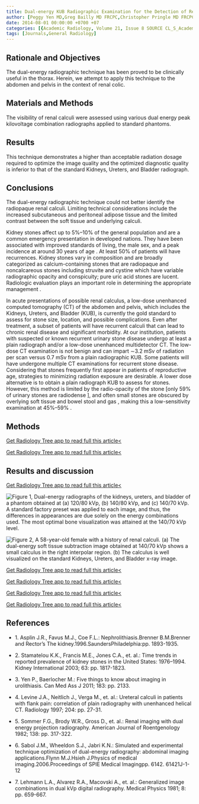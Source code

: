 ```yaml
---
title: Dual-energy KUB Radiographic Examination for the Detection of Renal Calculus
author: [Peggy Yen MD,Greg Bailly MD FRCPC,Christopher Pringle MD FRCPC,David Barnes MD FRCPC]
date: 2014-08-01 00:00:00 +0700 +07
categories: [{Academic Radiology, Volume 21, Issue 8 SOURCE CL_S_AcademicRadiologyVolume21Issue8 1}]
tags: [Journals,General Radiology]
---
```

## Rationale and Objectives

The dual-energy radiographic technique has been proved to be clinically useful in the thorax. Herein, we attempt to apply this technique to the abdomen and pelvis in the context of renal colic.

## Materials and Methods

The visibility of renal calculi were assessed using various dual energy peak kilovoltage combination radiographs applied to standard phantoms.

## Results

This technique demonstrates a higher than acceptable radiation dosage required to optimize the image quality and the optimized diagnostic quality is inferior to that of the standard Kidneys, Ureters, and Bladder radiograph.

## Conclusions

The dual-energy radiographic technique could not better identify the radiopaque renal calculi. Limiting technical considerations include the increased subcutaneous and peritoneal adipose tissue and the limited contrast between the soft tissue and underlying calculi.

Kidney stones affect up to 5%–10% of the general population and are a common emergency presentation in developed nations. They have been associated with improved standards of living, the male sex, and a peak incidence at around 30 years of age . At least 50% of patients will have recurrences. Kidney stones vary in composition and are broadly categorized as calcium-containing stones that are radiopaque and noncalcareous stones including struvite and cystine which have variable radiographic opacity and conspicuity; pure uric acid stones are lucent. Radiologic evaluation plays an important role in determining the appropriate management .

In acute presentations of possible renal calculus, a low-dose unenhanced computed tomography (CT) of the abdomen and pelvis, which includes the Kidneys, Ureters, and Bladder (KUB), is currently the gold standard to assess for stone size, location, and possible complications. Even after treatment, a subset of patients will have recurrent calculi that can lead to chronic renal disease and significant morbidity. At our institution, patients with suspected or known recurrent urinary stone disease undergo at least a plain radiograph and/or a low-dose unenhanced multidetector CT. The low-dose CT examination is not benign and can impart ∼3.2 mSv of radiation per scan versus 0.7 mSv from a plain radiographic KUB. Some patients will have undergone multiple CT examinations for recurrent stone disease. Considering that stones frequently first appear in patients of reproductive age, strategies to minimizing radiation exposure are desirable. A lower dose alternative is to obtain a plain radiograph KUB to assess for stones. However, this method is limited by the radio-opacity of the stone \[only 59% of urinary stones are radiodense \], and often small stones are obscured by overlying soft tissue and bowel stool and gas , making this a low-sensitivity examination at 45%–59% .

## Methods

[Get Radiology Tree app to read full this article<](https://clinicalpub.com/app)

[Get Radiology Tree app to read full this article<](https://clinicalpub.com/app)

## Results and discussion

[Get Radiology Tree app to read full this article<](https://clinicalpub.com/app)

![Figure 1, Dual-energy radiographs of the kidneys, ureters, and bladder of a phantom obtained at (a) 120/80 kVp, (b) 140/80 kVp, and (c) 140/70 kVp. A standard factory preset was applied to each image, and thus, the differences in appearances are due solely on the energy combinations used. The most optimal bone visualization was attained at the 140/70 kVp level.](https://storage.googleapis.com/dl.dentistrykey.com/clinical/DualenergyKUBRadiographicExaminationfortheDetectionofRenalCalculus/0_1s20S1076633214001500.jpg)

![Figure 2, A 58-year-old female with a history of renal calculi. (a) The dual-energy soft tissue subtraction image obtained at 140/70 kVp shows a small calculus in the right interpolar region. (b) The calculus is well visualized on the standard Kidneys, Ureters, and Bladder x-ray image.](https://storage.googleapis.com/dl.dentistrykey.com/clinical/DualenergyKUBRadiographicExaminationfortheDetectionofRenalCalculus/1_1s20S1076633214001500.jpg)

[Get Radiology Tree app to read full this article<](https://clinicalpub.com/app)

[Get Radiology Tree app to read full this article<](https://clinicalpub.com/app)

[Get Radiology Tree app to read full this article<](https://clinicalpub.com/app)

[Get Radiology Tree app to read full this article<](https://clinicalpub.com/app)

## References

- 1\. Asplin J.R., Favus M.J., Coe F.L.: Nephrolithiasis.Brenner B.M.Brenner and Rector’s The kidney.1996.SaundersPhiladelphia:pp. 1893-1935.


- 2\. Stamatelou K.K., Francis M.E., Jones C.A., et. al.: Time trends in reported prevalence of kidney stones in the United States: 1976–1994. Kidney International 2003; 63: pp. 1817-1823.


- 3\. Yen P., Baerlocher M.: Five things to know about imaging in urolithiasis. Can Med Ass J 2011; 183: pp. 2133.


- 4\. Levine J.A., Neitlich J., Verga M., et. al.: Ureteral calculi in patients with flank pain: correlation of plain radiography with unenhanced helical CT. Radiology 1997; 204: pp. 27-31.


- 5\. Sommer F.G., Brody W.R., Gross D., et. al.: Renal imaging with dual energy projection radiography. American Journal of Roentgenology 1982; 138: pp. 317-322.


- 6\. Sabol J.M., Wheeldon S.J., Jabri K.N.: Simulated and experimental technique optimization of dual-energy radiography: abdominal imaging applications.Flynn M.J.Hsieh J.Physics of medical imaging.2006.Proceedings of SPIE Medical Imagingpp. 6142. 61421J-1-12


- 7\. Lehmann L.A., Alvarez R.A., Macovski A., et. al.: Generalized image combinations in dual kVp digital radiography. Medical Physics 1981; 8: pp. 659-667.